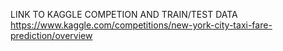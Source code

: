 LINK TO KAGGLE COMPETION AND TRAIN/TEST DATA
https://www.kaggle.com/competitions/new-york-city-taxi-fare-prediction/overview
